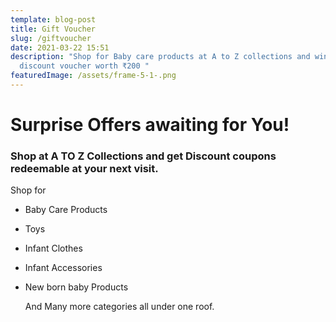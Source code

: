 ```yaml
---
template: blog-post
title: Gift Voucher
slug: /giftvoucher
date: 2021-03-22 15:51
description: "Shop for Baby care products at A to Z collections and win  a
  discount voucher worth ₹200 "
featuredImage: /assets/frame-5-1-.png
---
```

# Surprise Offers awaiting for You!

### Shop at A TO Z Collections and get Discount coupons redeemable at your next visit.

Shop for 

* Baby Care Products
* Toys
* Infant Clothes
* Infant Accessories
* New born baby Products

  And Many more categories all under one roof.